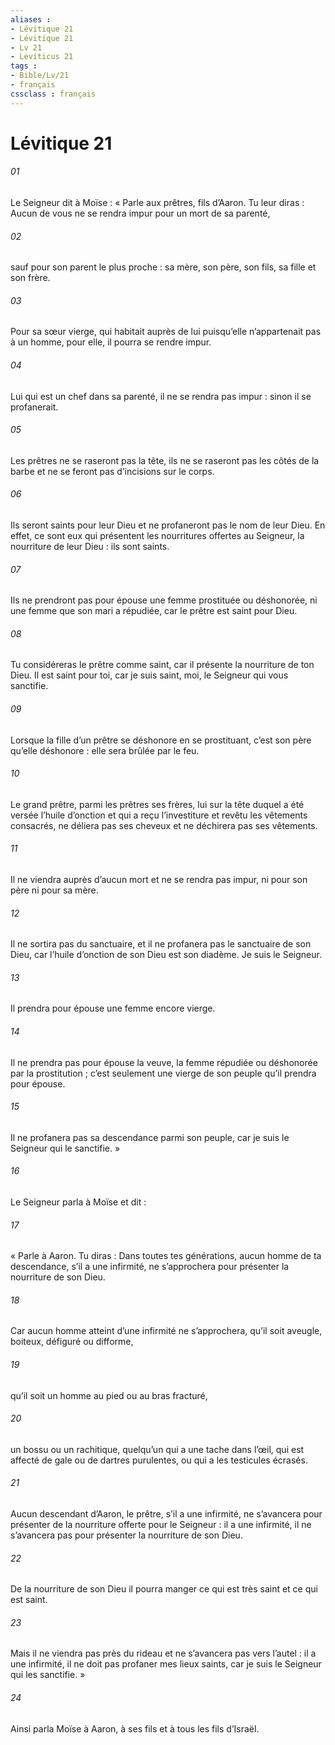```yaml
---
aliases : 
- Lévitique 21
- Lévitique 21
- Lv 21
- Leviticus 21
tags : 
- Bible/Lv/21
- français
cssclass : français
---
```


# Lévitique 21

###### 01
Le Seigneur dit à Moïse : « Parle aux prêtres, fils d’Aaron. Tu leur diras : Aucun de vous ne se rendra impur pour un mort de sa parenté,
###### 02
sauf pour son parent le plus proche : sa mère, son père, son fils, sa fille et son frère.
###### 03
Pour sa sœur vierge, qui habitait auprès de lui puisqu’elle n’appartenait pas à un homme, pour elle, il pourra se rendre impur.
###### 04
Lui qui est un chef dans sa parenté, il ne se rendra pas impur : sinon il se profanerait.
###### 05
Les prêtres ne se raseront pas la tête, ils ne se raseront pas les côtés de la barbe et ne se feront pas d’incisions sur le corps.
###### 06
Ils seront saints pour leur Dieu et ne profaneront pas le nom de leur Dieu. En effet, ce sont eux qui présentent les nourritures offertes au Seigneur, la nourriture de leur Dieu : ils sont saints.
###### 07
Ils ne prendront pas pour épouse une femme prostituée ou déshonorée, ni une femme que son mari a répudiée, car le prêtre est saint pour Dieu.
###### 08
Tu considéreras le prêtre comme saint, car il présente la nourriture de ton Dieu. Il est saint pour toi, car je suis saint, moi, le Seigneur qui vous sanctifie.
###### 09
Lorsque la fille d’un prêtre se déshonore en se prostituant, c’est son père qu’elle déshonore : elle sera brûlée par le feu.
###### 10
Le grand prêtre, parmi les prêtres ses frères, lui sur la tête duquel a été versée l’huile d’onction et qui a reçu l’investiture et revêtu les vêtements consacrés, ne déliera pas ses cheveux et ne déchirera pas ses vêtements.
###### 11
Il ne viendra auprès d’aucun mort et ne se rendra pas impur, ni pour son père ni pour sa mère.
###### 12
Il ne sortira pas du sanctuaire, et il ne profanera pas le sanctuaire de son Dieu, car l’huile d’onction de son Dieu est son diadème. Je suis le Seigneur.
###### 13
Il prendra pour épouse une femme encore vierge.
###### 14
Il ne prendra pas pour épouse la veuve, la femme répudiée ou déshonorée par la prostitution ; c’est seulement une vierge de son peuple qu’il prendra pour épouse.
###### 15
Il ne profanera pas sa descendance parmi son peuple, car je suis le Seigneur qui le sanctifie. »
###### 16
Le Seigneur parla à Moïse et dit :
###### 17
« Parle à Aaron. Tu diras : Dans toutes tes générations, aucun homme de ta descendance, s’il a une infirmité, ne s’approchera pour présenter la nourriture de son Dieu.
###### 18
Car aucun homme atteint d’une infirmité ne s’approchera, qu’il soit aveugle, boiteux, défiguré ou difforme,
###### 19
qu’il soit un homme au pied ou au bras fracturé,
###### 20
un bossu ou un rachitique, quelqu’un qui a une tache dans l’œil, qui est affecté de gale ou de dartres purulentes, ou qui a les testicules écrasés.
###### 21
Aucun descendant d’Aaron, le prêtre, s’il a une infirmité, ne s’avancera pour présenter de la nourriture offerte pour le Seigneur : il a une infirmité, il ne s’avancera pas pour présenter la nourriture de son Dieu.
###### 22
De la nourriture de son Dieu il pourra manger ce qui est très saint et ce qui est saint.
###### 23
Mais il ne viendra pas près du rideau et ne s’avancera pas vers l’autel : il a une infirmité, il ne doit pas profaner mes lieux saints, car je suis le Seigneur qui les sanctifie. »
###### 24
Ainsi parla Moïse à Aaron, à ses fils et à tous les fils d’Israël.
